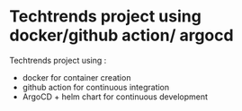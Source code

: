 # Techtrends project using docker/github action/ argocd
Techtrends project using :
* docker for container creation
* github action for continuous integration
* ArgoCD + helm chart for continuous development
